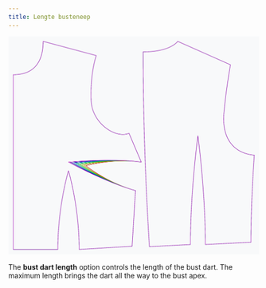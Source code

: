 ```yaml
---
title: Lengte busteneep
---
```


![The effect of the bust dart length option on the pattern](sample.png)

The **bust dart length** option controls the length of the bust dart. The maximum length brings the dart all the way to the bust apex.
